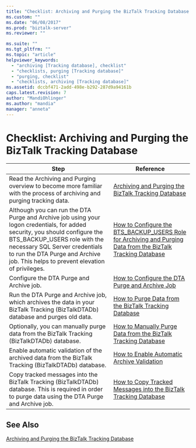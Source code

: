 ```yaml
---
title: "Checklist: Archiving and Purging the BizTalk Tracking Database | Microsoft Docs"
ms.custom: ""
ms.date: "06/08/2017"
ms.prod: "biztalk-server"
ms.reviewer: ""

ms.suite: ""
ms.tgt_pltfrm: ""
ms.topic: "article"
helpviewer_keywords: 
  - "archiving [Tracking database], checklist"
  - "checklists, purging [Tracking database]"
  - "purging, checklist"
  - "checklists, archiving [Tracking database]"
ms.assetid: dccbf471-2add-498e-b292-287d9a94161b
caps.latest.revision: 7
author: "MandiOhlinger"
ms.author: "mandia"
manager: "anneta"
---
```

# Checklist: Archiving and Purging the BizTalk Tracking Database
|Step|Reference|  
|----------|---------------|  
|Read the Archiving and Purging overview to become more familiar with the process of archiving and purging tracking data.|[Archiving and Purging the BizTalk Tracking Database](../core/archiving-and-purging-the-biztalk-tracking-database.md)|  
|Although you can run the DTA Purge and Archive job using your logon credentials, for added security, you should configure the BTS_BACKUP_USERS role with the necessary SQL Server credentials to run the DTA Purge and Archive job. This helps to prevent elevation of privileges.|[How to Configure the BTS_BACKUP_USERS Role for Archiving and Purging Data from the BizTalk Tracking Database](../core/configure-bts_backup_users-role-to-archive-and-purge-from-tracking-database.md)|  
|Configure the DTA Purge and Archive job.|[How to Configure the DTA Purge and Archive Job](../core/how-to-configure-the-dta-purge-and-archive-job.md)|  
|Run the DTA Purge and Archive job, which archives the data in your BizTalk Tracking (BizTalkDTADb) database and purges old data.|[How to Purge Data from the BizTalk Tracking Database](../core/how-to-purge-data-from-the-biztalk-tracking-database.md)|  
|Optionally, you can manually purge data from the BizTalk Tracking (BizTalkDTADb) database.|[How to Manually Purge Data from the BizTalk Tracking Database](../core/how-to-manually-purge-data-from-the-biztalk-tracking-database.md)|  
|Enable automatic validation of the archived data from the BizTalk Tracking (BizTalkDTADb) database.|[How to Enable Automatic Archive Validation](../core/how-to-enable-automatic-archive-validation.md)|  
|Copy tracked messages into the BizTalk Tracking (BizTalkDTADb) database. This is required in order to purge data using the DTA Purge and Archive job.|[How to Copy Tracked Messages into the BizTalk Tracking Database](../core/how-to-copy-tracked-messages-into-the-biztalk-tracking-database.md)|  
  
## See Also  
 [Archiving and Purging the BizTalk Tracking Database](../core/archiving-and-purging-the-biztalk-tracking-database.md)